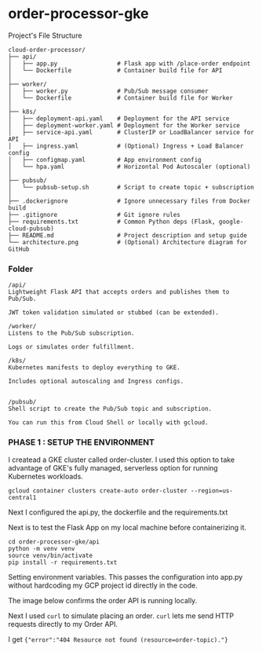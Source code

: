# order-processor-gke

Project's File Structure
```
cloud-order-processor/
├── api/
│   ├── app.py                 # Flask app with /place-order endpoint
│   └── Dockerfile             # Container build file for API
│
├── worker/
│   ├── worker.py              # Pub/Sub message consumer
│   └── Dockerfile             # Container build file for Worker
│
├── k8s/
│   ├── deployment-api.yaml    # Deployment for the API service
│   ├── deployment-worker.yaml # Deployment for the Worker service
│   ├── service-api.yaml       # ClusterIP or LoadBalancer service for API
│   ├── ingress.yaml           # (Optional) Ingress + Load Balancer config
│   ├── configmap.yaml         # App environment config
│   └── hpa.yaml               # Horizontal Pod Autoscaler (optional)
│
├── pubsub/
│   └── pubsub-setup.sh        # Script to create topic + subscription
│
├── .dockerignore              # Ignore unnecessary files from Docker build
├── .gitignore                 # Git ignore rules
├── requirements.txt           # Common Python deps (Flask, google-cloud-pubsub)
├── README.md                  # Project description and setup guide
└── architecture.png           # (Optional) Architecture diagram for GitHub

```

### Folder
```
/api/
Lightweight Flask API that accepts orders and publishes them to Pub/Sub.

JWT token validation simulated or stubbed (can be extended).

/worker/
Listens to the Pub/Sub subscription.

Logs or simulates order fulfillment.

/k8s/
Kubernetes manifests to deploy everything to GKE.

Includes optional autoscaling and Ingress configs.


/pubsub/
Shell script to create the Pub/Sub topic and subscription.

You can run this from Cloud Shell or locally with gcloud.

```
### PHASE 1 : SETUP THE ENVIRONMENT
I createad a GKE cluster called order-cluster. I used this option to take advantage of GKE's fully managed, serverless option for running Kubernetes workloads.

```
gcloud container clusters create-auto order-cluster --region=us-central1

```
Next I configured the api.py, the dockerfile and the requirements.txt

Next is to test the Flask App on my local machine before containerizing it.

```
cd order-processor-gke/api
python -m venv venv
source venv/bin/activate
pip install -r requirements.txt
```
Setting environment variables. This passes the configuration into app.py without hardcoding my GCP project id directly in the code.

The image below confirms the order API is running locally. 

Next I used ```curl``` to simulate placing an order. ```curl``` lets me send HTTP requests directly to my Order API.

I get ```{"error":"404 Resource not found (resource=order-topic)."}``` 
